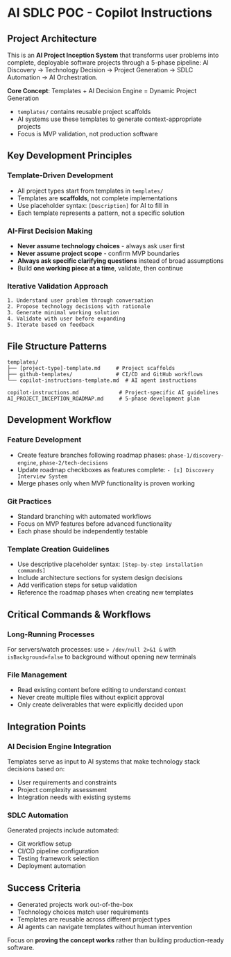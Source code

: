 # AI SDLC POC - Copilot Instructions

## Project Architecture

This is an **AI Project Inception System** that transforms user problems into complete, deployable software projects through a 5-phase pipeline: AI Discovery → Technology Decision → Project Generation → SDLC Automation → AI Orchestration.

**Core Concept**: Templates + AI Decision Engine = Dynamic Project Generation

- `templates/` contains reusable project scaffolds
- AI systems use these templates to generate context-appropriate projects
- Focus is MVP validation, not production software

## Key Development Principles

### Template-Driven Development

- All project types start from templates in `templates/`
- Templates are **scaffolds**, not complete implementations
- Use placeholder syntax: `[Description]` for AI to fill in
- Each template represents a pattern, not a specific solution

### AI-First Decision Making

- **Never assume technology choices** - always ask user first
- **Never assume project scope** - confirm MVP boundaries
- **Always ask specific clarifying questions** instead of broad assumptions
- Build **one working piece at a time**, validate, then continue

### Iterative Validation Approach

```
1. Understand user problem through conversation
2. Propose technology decisions with rationale
3. Generate minimal working solution
4. Validate with user before expanding
5. Iterate based on feedback
```

## File Structure Patterns

```
templates/
├── [project-type]-template.md     # Project scaffolds
├── github-templates/              # CI/CD and GitHub workflows
└── copilot-instructions-template.md  # AI agent instructions

copilot-instructions.md             # Project-specific AI guidelines
AI_PROJECT_INCEPTION_ROADMAP.md     # 5-phase development plan
```

## Development Workflow

### Feature Development

- Create feature branches following roadmap phases: `phase-1/discovery-engine`, `phase-2/tech-decisions`
- Update roadmap checkboxes as features complete: `- [x] Discovery Interview System`
- Merge phases only when MVP functionality is proven working

### Git Practices

- Standard branching with automated workflows
- Focus on MVP features before advanced functionality
- Each phase should be independently testable

### Template Creation Guidelines

- Use descriptive placeholder syntax: `[Step-by-step installation commands]`
- Include architecture sections for system design decisions
- Add verification steps for setup validation
- Reference the roadmap phases when creating new templates

## Critical Commands & Workflows

### Long-Running Processes

For servers/watch processes: use `> /dev/null 2>&1 &` with `isBackground=false` to background without opening new terminals

### File Management

- Read existing content before editing to understand context
- Never create multiple files without explicit approval
- Only create deliverables that were explicitly decided upon

## Integration Points

### AI Decision Engine Integration

Templates serve as input to AI systems that make technology stack decisions based on:

- User requirements and constraints
- Project complexity assessment
- Integration needs with existing systems

### SDLC Automation

Generated projects include automated:

- Git workflow setup
- CI/CD pipeline configuration
- Testing framework selection
- Deployment automation

## Success Criteria

- Generated projects work out-of-the-box
- Technology choices match user requirements
- Templates are reusable across different project types
- AI agents can navigate templates without human intervention

Focus on **proving the concept works** rather than building production-ready software.
